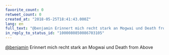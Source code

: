 ```yaml
---
favorite_count: 0
retweet_count: 0
created_at: "2018-05-25T18:41:43.000Z"
lang: en
full_text: "@benjamin Erinnert mich recht stark an Mogwai und Death from Above"
in_reply_to_status_id: "1000080850086703105"
---
```


[@benjamin](https://twitter.com/benjamin) Erinnert mich recht stark an Mogwai
und Death from Above
